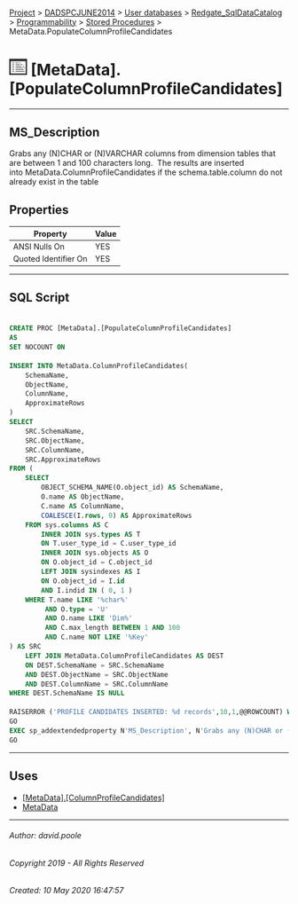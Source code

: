 #### 

[Project](../../../../../readme.md) > [DADSPCJUNE2014](../../../../readme.md) > [User databases](../../../readme.md) > [Redgate_SqlDataCatalog](../../readme.md) > [Programmability](../readme.md) > [Stored Procedures](Stored_Procedures.md) > MetaData.PopulateColumnProfileCandidates

# ![Stored Procedures](../../../../../Images/StoredProcedure32.png) [MetaData].[PopulateColumnProfileCandidates]

---

## <a name="#description"></a>MS_Description

Grabs any (N)CHAR or (N)VARCHAR columns from dimension tables that are between 1 and 100 characters long.  The results are inserted into MetaData.ColumnProfileCandidates if the schema.table.column do not already exist in the table

## <a name="#properties"></a>Properties

| Property | Value |
|---|---|
| ANSI Nulls On | YES |
| Quoted Identifier On | YES |


---

## <a name="#sqlscript"></a>SQL Script

```sql

CREATE PROC [MetaData].[PopulateColumnProfileCandidates]
AS
SET NOCOUNT ON

INSERT INTO MetaData.ColumnProfileCandidates(
    SchemaName,
    ObjectName,
    ColumnName,
    ApproximateRows
)
SELECT 
    SRC.SchemaName,
    SRC.ObjectName,
    SRC.ColumnName,
    SRC.ApproximateRows
FROM (
    SELECT 
        OBJECT_SCHEMA_NAME(O.object_id) AS SchemaName,
        O.name AS ObjectName,
        C.name AS ColumnName,
        COALESCE(I.rows, 0) AS ApproximateRows
    FROM sys.columns AS C
        INNER JOIN sys.types AS T
        ON T.user_type_id = C.user_type_id
        INNER JOIN sys.objects AS O
        ON O.object_id = C.object_id
        LEFT JOIN sysindexes AS I
        ON O.object_id = I.id
        AND I.indid IN ( 0, 1 )
    WHERE T.name LIKE '%char%'
         AND O.type = 'U'
         AND O.name LIKE 'Dim%'
         AND C.max_length BETWEEN 1 AND 100
         AND C.name NOT LIKE '%Key'
) AS SRC
    LEFT JOIN MetaData.ColumnProfileCandidates AS DEST
    ON DEST.SchemaName = SRC.SchemaName
    AND DEST.ObjectName = SRC.ObjectName
    AND DEST.ColumnName = SRC.ColumnName
WHERE DEST.SchemaName IS NULL

RAISERROR ('PROFILE CANDIDATES INSERTED: %d records',10,1,@@ROWCOUNT) WITH NOWAIT;
GO
EXEC sp_addextendedproperty N'MS_Description', N'Grabs any (N)CHAR or (N)VARCHAR columns from dimension tables that are between 1 and 100 characters long.  The results are inserted into MetaData.ColumnProfileCandidates if the schema.table.column do not already exist in the table', 'SCHEMA', N'MetaData', 'PROCEDURE', N'PopulateColumnProfileCandidates', NULL, NULL
GO

```


---

## <a name="#uses"></a>Uses

* [[MetaData].[ColumnProfileCandidates]](../../Tables/ColumnProfileCandidates.md)
* [MetaData](../../Security/Schemas/MetaData.md)


---

###### Author:  david.poole

###### Copyright 2019 - All Rights Reserved

###### Created: 10 May 2020 16:47:57


